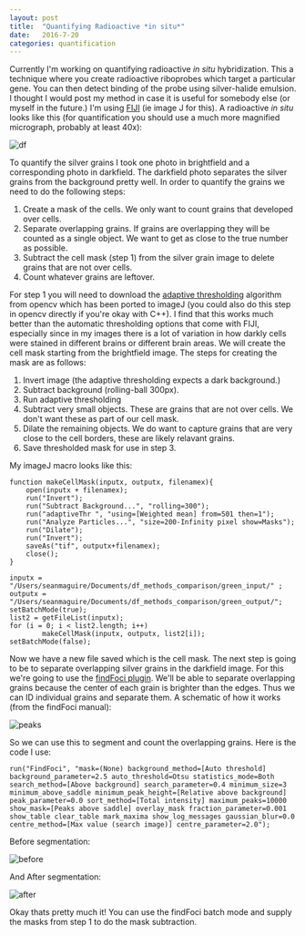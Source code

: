 ```yaml
---
layout: post
title:  "Quantifying Radioactive *in situ*"
date:   2016-7-20
categories: quantification
---
```


Currently I'm working on quantifying radioactive *in situ* hybridization. This a technique where you create radioactive riboprobes which target a particular gene. You can then detect binding of the probe using silver-halide emulsion. I thought I would post my method in case it is useful for somebody else (or myself in the future.) I'm using [FIJI](https://fiji.sc) (ie image J for this). A radioactive *in situ* looks like this (for quantification you should use a much more magnified micrograph, probably at least 40x):

![df]({{smmaguire.github.io}}/assests/darkfield_example.jpg)

To quantify the silver grains I took one photo in brightfield and a corresponding photo in darkfield. The darkfield photo separates the silver grains from the background pretty well. In order to quantify the grains we need to do the following steps:

1. Create a mask of the cells. We only want to count grains that developed over cells.
2. Separate overlapping grains. If grains are overlapping they will be counted as a single object. We want to get as close to the true number as possible.
3. Subtract the cell mask (step 1) from the silver grain image to delete grains that are not over cells.
4. Count whatever grains are leftover.

For step 1 you will need to download the [adaptive thresholding](https://sites.google.com/site/qingzongtseng/adaptivethreshold) algorithm from opencv which has been ported to imageJ (you could also do this step in opencv directly if you're okay with C++). I find that this works much better than the automatic thresholding options that come with FIJI, especially since in my images there is a lot of variation in how darkly cells were stained in different brains or different brain areas. We will create the cell mask starting from the brightfield image. The steps for creating the mask are as follows:

1. Invert image (the adaptive thresholding expects a dark background.)
2. Subtract background (rolling-ball 300px).
3. Run adaptive thresholding
4. Subtract very small objects. These are grains that are not over cells. We don't want these as part of our cell mask.
5. Dilate the remaining objects. We do want to capture grains that are very close to the cell borders, these are likely relavant grains.
6. Save thresholded mask for use in step 3.

My imageJ macro looks like this:
~~~~~~~~
function makeCellMask(inputx, outputx, filenamex){
	open(inputx + filenamex);
	run("Invert");
	run("Subtract Background...", "rolling=300");
	run("adaptiveThr ", "using=[Weighted mean] from=501 then=1");
	run("Analyze Particles...", "size=200-Infinity pixel show=Masks");
	run("Dilate");
	run("Invert");
	saveAs("tif", outputx+filenamex);
	close();
}

inputx = "/Users/seanmaguire/Documents/df_methods_comparison/green_input/" ; 
outputx = "/Users/seanmaguire/Documents/df_methods_comparison/green_output/";
setBatchMode(true);
list2 = getFileList(inputx);
for (i = 0; i < list2.length; i++)
        makeCellMask(inputx, outputx, list2[i]);
setBatchMode(false);
~~~~~~~~~

Now we have a new file saved which is the cell mask. The next step is going to be to separate overlapping silver grains in the darkfield image. For this we're going to use the [findFoci plugin](http://www.sussex.ac.uk/gdsc/intranet/microscopy/imagej/findfoci). We'll be able to separate overlapping grains because the center of each grain is brighter than the edges. Thus we can ID individual grains and separate them. A schematic of how it works (from the findFoci manual):

![peaks]({{smmaguire.github.io}}/assests/find_peaks.tiff)

So we can use this to segment and count the overlapping grains. Here is the code I use:
~~~~~~~~~~~~~~~
run("FindFoci", "mask=(None) background_method=[Auto threshold] background_parameter=2.5 auto_threshold=Otsu statistics_mode=Both search_method=[Above background] search_parameter=0.4 minimum_size=3 minimum_above_saddle minimum_peak_height=[Relative above background] peak_parameter=0.0 sort_method=[Total intensity] maximum_peaks=10000 show_mask=[Peaks above saddle] overlay_mask fraction_parameter=0.001 show_table clear_table mark_maxima show_log_messages gaussian_blur=0.0 centre_method=[Max value (search image)] centre_parameter=2.0");
~~~~~~~~~~~~~~~~

Before segmentation:

![before]({{smmaguire.github.io}}/assests/before_seg.jpg)

And After segmentation:

![after]({{smmaguire.github.io}}/assests/after_seg.jpg)

Okay thats pretty much it! You can use the findFoci batch mode and supply the masks from step 1 to do the mask subtraction.
